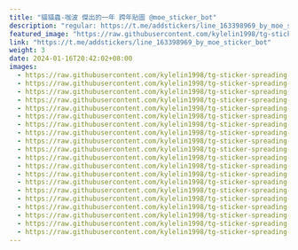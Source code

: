 ```yaml
---
title: "貓貓蟲-咖波 傑出的一年 跨年貼圖 @moe_sticker_bot"
description: "regular: https://t.me/addstickers/line_163398969_by_moe_sticker_bot"
featured_image: "https://raw.githubusercontent.com/kylelin1998/tg-sticker-spreading-worldwide-images/main/img/cdaef68f-b77c-4fe4-93ea-9ae7c4677c7d.jpg"
link: "https://t.me/addstickers/line_163398969_by_moe_sticker_bot"
weight: 3
date: 2024-01-16T20:42:02+08:00
images:
  - https://raw.githubusercontent.com/kylelin1998/tg-sticker-spreading-worldwide-images/main/img/cdaef68f-b77c-4fe4-93ea-9ae7c4677c7d.jpg
  - https://raw.githubusercontent.com/kylelin1998/tg-sticker-spreading-worldwide-images/main/img/f53e2418-1b79-4021-90e6-55b7c0f93ec0.jpg
  - https://raw.githubusercontent.com/kylelin1998/tg-sticker-spreading-worldwide-images/main/img/6fe1d0ef-f681-40ce-8ed2-937e81e053d6.jpg
  - https://raw.githubusercontent.com/kylelin1998/tg-sticker-spreading-worldwide-images/main/img/fad71776-b4ec-48d4-b724-6ec7d41a26a5.jpg
  - https://raw.githubusercontent.com/kylelin1998/tg-sticker-spreading-worldwide-images/main/img/e01fccc0-0b8b-4f6f-8991-570859cb8839.jpg
  - https://raw.githubusercontent.com/kylelin1998/tg-sticker-spreading-worldwide-images/main/img/753b1c2f-27b5-4d94-ad8f-3adbe040decd.jpg
  - https://raw.githubusercontent.com/kylelin1998/tg-sticker-spreading-worldwide-images/main/img/36bf2f96-40b2-449f-97e1-bb82591577ef.jpg
  - https://raw.githubusercontent.com/kylelin1998/tg-sticker-spreading-worldwide-images/main/img/6303f355-d7c9-423e-aed3-e38b6a946b9e.jpg
  - https://raw.githubusercontent.com/kylelin1998/tg-sticker-spreading-worldwide-images/main/img/18d90a57-9488-484a-a488-a708b43fe315.jpg
  - https://raw.githubusercontent.com/kylelin1998/tg-sticker-spreading-worldwide-images/main/img/8f64f0ce-7a4e-4840-9fd4-cf889a41f298.jpg
  - https://raw.githubusercontent.com/kylelin1998/tg-sticker-spreading-worldwide-images/main/img/4b7fa727-fca8-4791-9f8c-9d3f91799088.jpg
  - https://raw.githubusercontent.com/kylelin1998/tg-sticker-spreading-worldwide-images/main/img/5c90072c-148f-4d36-9c35-4d45dfe823b9.jpg
  - https://raw.githubusercontent.com/kylelin1998/tg-sticker-spreading-worldwide-images/main/img/ffee9b35-3404-4cf3-bf9d-52acdd5c8ba1.jpg
  - https://raw.githubusercontent.com/kylelin1998/tg-sticker-spreading-worldwide-images/main/img/ed2561d8-794a-4060-9cc6-dfe909f3d77d.jpg
  - https://raw.githubusercontent.com/kylelin1998/tg-sticker-spreading-worldwide-images/main/img/056e3d92-9f3b-4385-98cf-97e112ffe305.jpg
  - https://raw.githubusercontent.com/kylelin1998/tg-sticker-spreading-worldwide-images/main/img/38d10da1-902a-43e2-876b-ce8d567c3074.jpg
  - https://raw.githubusercontent.com/kylelin1998/tg-sticker-spreading-worldwide-images/main/img/4c208a23-2e03-4096-95a1-020bb84cfedc.jpg
  - https://raw.githubusercontent.com/kylelin1998/tg-sticker-spreading-worldwide-images/main/img/7acdef0d-818a-4327-8547-d92a4f528307.jpg
  - https://raw.githubusercontent.com/kylelin1998/tg-sticker-spreading-worldwide-images/main/img/2937017e-78a7-4a3b-9575-d3727d088642.jpg
  - https://raw.githubusercontent.com/kylelin1998/tg-sticker-spreading-worldwide-images/main/img/84f33b6f-a697-4248-a0b0-2394d63d62ff.jpg
---
```

